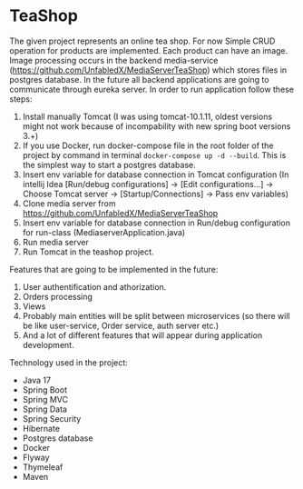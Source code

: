 # TeaShop
The given project represents an online tea shop. 
For now Simple CRUD operation for products are implemented. 
Each product can have an image. Image processing occurs in the backend media-service 
(https://github.com/UnfabledX/MediaServerTeaShop) which stores files in postgres database. 
In the future all backend applications are going to communicate through eureka server. 
In order to run application follow these steps:
1. Install manually Tomcat (I was using tomcat-10.1.11, oldest versions might not work because of incompability with new spring boot versions 3.+)
2. If you use Docker, run docker-compose file in the root folder of the project by command in terminal `docker-compose up -d --build`. This is the simplest way to start a postgres database.
3. Insert env variable for database connection in Tomcat configuration (In intellij Idea [Run/debug configurations] -> [Edit configurations...] -> Choose Tomcat server -> [Startup/Connections] -> Pass env variables)
4. Clone media server from https://github.com/UnfabledX/MediaServerTeaShop
5. Insert env variable for database connection in Run/debug configuration for run-class (MediaserverApplication.java)
6. Run media server
7. Run Tomcat in the teashop project.

Features that are going to be implemented in the future:
1. User authentification and athorization.
2. Orders processing
3. Views
4. Probably main entities will be split between microservices (so there will be like user-service, Order service, auth server etc.)
5. And a lot of different features that will appear during application development.

Technology used in the project: 
- Java 17
- Spring Boot
- Spring MVC
- Spring Data
- Spring Security
- Hibernate
- Postgres database
- Docker
- Flyway
- Thymeleaf
- Maven
